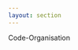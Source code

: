 ```yaml
---
layout: section
---
```


<EmojiTitle title="Übung" emoji="👷">
Code-Organisation
</EmojiTitle>

<PageNumber/>

<Footer
    text="💻 API-/Backend-Entwicklung"
/>

